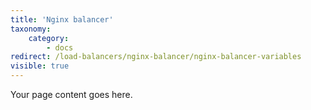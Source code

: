```yaml
---
title: 'Nginx balancer'
taxonomy:
    category:
        - docs
redirect: /load-balancers/nginx-balancer/nginx-balancer-variables
visible: true
---
```


Your page content goes here.
